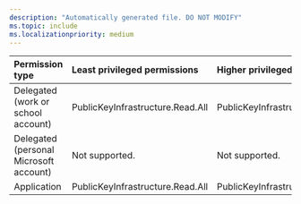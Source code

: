 ```yaml
---
description: "Automatically generated file. DO NOT MODIFY"
ms.topic: include
ms.localizationpriority: medium
---
```


|Permission type|Least privileged permissions|Higher privileged permissions|
|:---|:---|:---|
|Delegated (work or school account)|PublicKeyInfrastructure.Read.All|PublicKeyInfrastructure.ReadWrite.All|
|Delegated (personal Microsoft account)|Not supported.|Not supported.|
|Application|PublicKeyInfrastructure.Read.All|PublicKeyInfrastructure.ReadWrite.All|git